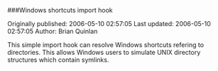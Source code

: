 ###Windows shortcuts import hook

Originally published: 2006-05-10 02:57:05
Last updated: 2006-05-10 02:57:05
Author: Brian Quinlan

This simple import hook can resolve Windows shortcuts refering to directories. This allows Windows users to simulate UNIX directory structures which contain symlinks.